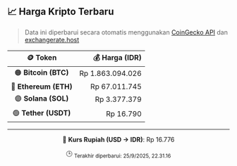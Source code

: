 

<!-- HARGA_KRIPTO -->
## 📈 Harga Kripto Terbaru

> Data ini diperbarui secara otomatis menggunakan [CoinGecko API](https://www.coingecko.com/) dan [exchangerate.host](https://exchangerate.host/)

<div align="center">

| 🪙 Token | 💰 Harga (IDR) |
|:------:|---------------:|
| 🟠 **Bitcoin (BTC)**   | Rp 1.863.094.026 |
| 🔵 **Ethereum (ETH)**  | Rp 67.011.745 |
| 🟣 **Solana (SOL)**    | Rp 3.377.379 |
| 🟢 **Tether (USDT)**   | Rp 16.790 |

---

💱 **Kurs Rupiah (USD → IDR)**: Rp 16.776

🕒 <sub>Terakhir diperbarui: 25/9/2025, 22.31.16</sub>

</div>
<!-- /HARGA_KRIPTO -->